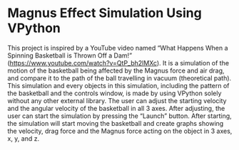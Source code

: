 # Magnus Effect Simulation Using VPython
This project is inspired by a YouTube video named “What Happens When a Spinning Basketball is Thrown Off a Dam!” (https://www.youtube.com/watch?v=QtP_bh2lMXc). It is a simulation of the motion of the basketball being affected by the Magnus force and air drag, and compare it to the path of the ball travelling in vacuum (theoretical path). This simulation and every objects in this simulation, including the pattern of the basketball and the controls window, is made by using VPython solely without any other external library. The user can adjust the starting velocity and the angular velocity of the basketball in all 3 axes. After adjusting, the user can start the simulation by pressing the “Launch” button. After starting, the simulation will start moving the basketball and create graphs showing the velocity, drag force and the Magnus force acting on the object in 3 axes, x, y, and z.
